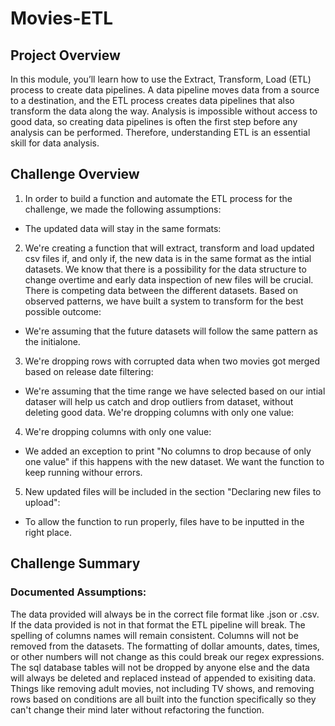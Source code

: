 # Movies-ETL

## Project Overview

In this module, you’ll learn how to use the Extract, Transform, Load (ETL) process to create data pipelines. A data pipeline moves data from a source to a destination, and the ETL process creates data pipelines that also transform the data along the way. Analysis is impossible without access to good data, so creating data pipelines is often the first step before any analysis can be performed. Therefore, understanding ETL is an essential skill for data analysis.

## Challenge Overview

1. In order to build a function and automate the ETL process for the challenge, we made the following assumptions:

 - The updated data will stay in the same formats:

2. We're creating a function that will extract, transform and load updated csv files if, and only if, the new data is in the same format as the intial datasets. We know that there is a possibility for the data structure to change overtime and early data inspection of new files will be crucial.
There is competing data between the different datasets. Based on observed patterns, we have built a system to transform for the best possible outcome:

  - We're assuming that the future datasets will follow the same pattern as the initialone.

3. We're dropping rows with corrupted data when two movies got merged based on release date filtering:

  - We're assuming that the time range we have selected based on our intial dataser will help us catch and drop outliers from dataset, without deleting good data.
We're dropping columns with only one value:

4. We're dropping columns with only one value: 
 
 - We added an exception to print "No columns to drop because of only one value" if this happens with the new dataset. We want the function to keep running withour errors.

5. New updated files will be included in the section "Declaring new files to upload":

  - To allow the function to run properly, files have to be inputted in the right place.

## Challenge Summary
### Documented Assumptions:

The data provided will always be in the correct file format like .json or .csv. If the data provided is not in that format the ETL pipeline will break. The spelling of columns names will remain consistent. Columns will not be removed from the datasets. The formatting of dollar amounts, dates, times, or other numbers will not change as this could break our regex expressions. The sql database tables will not be dropped by anyone else and the data will always be deleted and replaced instead of appended to exisiting data. Things like removing adult movies, not including TV shows, and removing rows based on conditions are all built into the function specifically so they can't change their mind later without refactoring the function.
